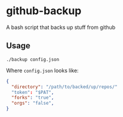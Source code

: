 # github-backup
A bash script that backs up stuff from github

## Usage
`./backup config.json`  

Where `config.json` looks like:
```json
{
  "directory": "/path/to/backed/up/repos/"
  "token": "$PAT",
  "forks": "true",
  "orgs": "false",
}
```
